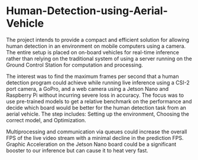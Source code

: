 # Human-Detection-using-Aerial-Vehicle
The project intends to provide a compact and efficient solution for allowing human detection in an environment on mobile computers using a camera. The entire setup is placed on on-board vehicles for real-time inference rather than relying on the traditional system of using a server running on the Ground Control Station for computation and processing. 

The interest was to find the maximum frames per second that a human detection program could achieve while running live inference using a CSI-2 port camera, a GoPro, and a web camera using a Jetson Nano and Raspberry Pi without incurring severe loss in accuracy. The focus was to use pre-trained models to get a relative benchmark on the performance and decide which board would be better for the human detection task from an aerial vehicle. The step includes: Setting up the environment, Choosing the correct model, and Optimization. 

Multiprocessing and communication via queues could increase the overall FPS of the live video stream with a minimal decline in the prediction FPS. Graphic Acceleration on the Jetson Nano board could be a significant booster to our inference but can cause it to heat very fast.
